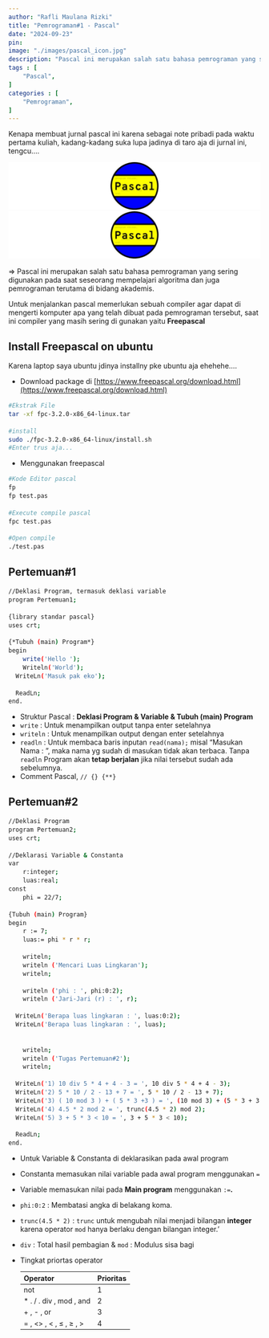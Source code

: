 ```yaml
---
author: "Rafli Maulana Rizki"
title: "Pemrograman#1 - Pascal"
date: "2024-09-23"
pin: 
image: "./images/pascal_icon.jpg"
description: "Pascal ini merupakan salah satu bahasa pemrograman yang sering digunakan pada saat seseorang mempelajari algoritma dan juga pemrograman terutama di bidang akademis."
tags : [
    "Pascal",
]
categories : [
    "Pemrograman",
]
---
```


Kenapa membuat jurnal pascal ini karena sebagai note pribadi pada waktu pertama kuliah, kadang-kadang suka lupa jadinya di taro aja di jurnal ini, tengcu….

![alt text](image.png)
![pascal](./images/pascal_icon.jpg "pascal")

⇒ Pascal ini merupakan salah satu bahasa pemrograman yang sering digunakan pada saat seseorang mempelajari algoritma dan juga pemrograman terutama di bidang akademis.

Untuk menjalankan pascal memerlukan sebuah compiler agar dapat di mengerti komputer apa yang telah dibuat pada pemrograman tersebut, saat ini compiler yang masih sering di gunakan yaitu **Freepascal**

## Install Freepascal on ubuntu

Karena laptop saya ubuntu jdinya installny pke ubuntu aja ehehehe….

- Download package di [https://www.freepascal.org/download.html](https://www.freepascal.org/download.html)

```bash
#Ekstrak File
tar -xf fpc-3.2.0-x86_64-linux.tar

#install 
sudo ./fpc-3.2.0-x86_64-linux/install.sh
#Enter trus aja...
```

- Menggunakan freepascal

```bash
#Kode Editor pascal
fp
fp test.pas

#Execute compile pascal
fpc test.pas

#Open compile
./test.pas
```

## Pertemuan#1

```sh {linenos=true}
//Deklasi Program, termasuk deklasi variable
program Pertemuan1;

{library standar pascal}
uses crt;

{*Tubuh (main) Program*}
begin
	write('Hello ');
	Writeln('World');
  WriteLn('Masuk pak eko');
 
  ReadLn;
end.

```

- Struktur Pascal : **Deklasi Program & Variable & Tubuh (main) Program**
- `write` : Untuk menampilkan output tanpa enter setelahnya
- `writeln` : Untuk menampilkan output dengan enter setelahnya
- `readln` : Untuk membaca baris inputan `read(nama);` misal “Masukan Nama : ”, maka nama yg sudah di masukan tidak akan terbaca. Tanpa `readln` Program akan **tetap berjalan** jika nilai tersebut sudah ada sebelumnya.
- Comment Pascal, `// {} {**}`

## Pertemuan#2

```sh {linenos=true}
//Deklasi Program
program Pertemuan2;
uses crt;

//Deklarasi Variable & Constanta
var
	r:integer;
	luas:real;
const
	phi = 22/7;

{Tubuh (main) Program}
begin
	r := 7;
	luas:= phi * r * r;
	
	writeln;
	writeln ('Mencari Luas Lingkaran');
	writeln;

	writeln ('phi : ', phi:0:2);
	writeln ('Jari-Jari (r) : ', r);

  WriteLn('Berapa luas lingkaran : ', luas:0:2);
  WriteLn('Berapa luas lingkaran : ', luas);
  

	writeln;
	writeln ('Tugas Pertemuan#2');
	writeln;

  WriteLn('1) 10 div 5 * 4 + 4 - 3 = ', 10 div 5 * 4 + 4 - 3);
  WriteLn('2) 5 * 10 / 2 - 13 + 7 = ', 5 * 10 / 2 - 13 + 7);
  WriteLn('3) ( 10 mod 3 ) + ( 5 * 3 +3 ) = ', (10 mod 3) + (5 * 3 + 3 ) );
  WriteLn('4) 4.5 * 2 mod 2 = ', trunc(4.5 * 2) mod 2);
  WriteLn('5) 3 + 5 * 3 < 10 = ', 3 + 5 * 3 < 10);

  ReadLn;
end.

```

- Untuk Variable & Constanta di deklarasikan pada awal program
- Constanta memasukan nilai variable pada awal program menggunakan `=`
- Variable memasukan nilai pada **Main program** menggunakan `:=`**.**
- `phi:0:2` : Membatasi angka di belakang koma.
- `trunc(4.5 * 2)` : `trunc` untuk mengubah nilai menjadi bilangan **integer** karena operator `mod` hanya berlaku dengan bilangan integer.’
- `div` : Total hasil pembagian & `mod` : Modulus sisa bagi
- Tingkat priortas operator
    
    
    | **Operator** | **Prioritas** |
    | --- | --- |
    | not | 1 |
    | * . / . div , mod , and | 2 |
    | + , - , or | 3 |
    | = , <> , < , ≤ , ≥ , > | 4 |